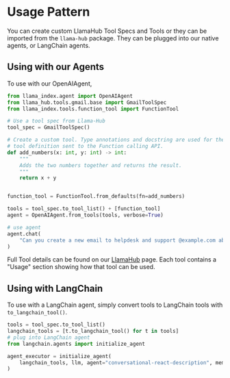 # Usage Pattern

You can create custom LlamaHub Tool Specs and Tools or they can be imported from the `llama-hub` package. They can be plugged into our native agents, or LangChain agents.

## Using with our Agents

To use with our OpenAIAgent,

```python
from llama_index.agent import OpenAIAgent
from llama_hub.tools.gmail.base import GmailToolSpec
from llama_index.tools.function_tool import FunctionTool

# Use a tool spec from Llama-Hub
tool_spec = GmailToolSpec()

# Create a custom tool. Type annotations and docstring are used for the
# tool definition sent to the Function calling API.
def add_numbers(x: int, y: int) -> int:
    """
    Adds the two numbers together and returns the result.
    """
    return x + y


function_tool = FunctionTool.from_defaults(fn=add_numbers)

tools = tool_spec.to_tool_list() + [function_tool]
agent = OpenAIAgent.from_tools(tools, verbose=True)

# use agent
agent.chat(
    "Can you create a new email to helpdesk and support @example.com about a service outage"
)
```

Full Tool details can be found on our [LlamaHub](https://llamahub.ai) page. Each tool contains a "Usage" section showing how that tool can be used.

## Using with LangChain

To use with a LangChain agent, simply convert tools to LangChain tools with `to_langchain_tool()`.

```python
tools = tool_spec.to_tool_list()
langchain_tools = [t.to_langchain_tool() for t in tools]
# plug into LangChain agent
from langchain.agents import initialize_agent

agent_executor = initialize_agent(
    langchain_tools, llm, agent="conversational-react-description", memory=memory
)
```
